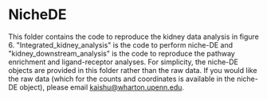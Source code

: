# NicheDE
This folder contains the code to reproduce the kidney data analysis in figure 6. "Integrated_kidney_analysis" is the code to perform niche-DE and "kidney_downstream_analysis" is the code to reproduce the pathway enrichment and ligand-receptor analyses. For simplicity, the niche-DE objects are provided in this folder rather than the raw data. If you would like the raw data (which for the counts and coordinates is available in the niche-DE object), please email kaishu@wharton.upenn.edu. 
